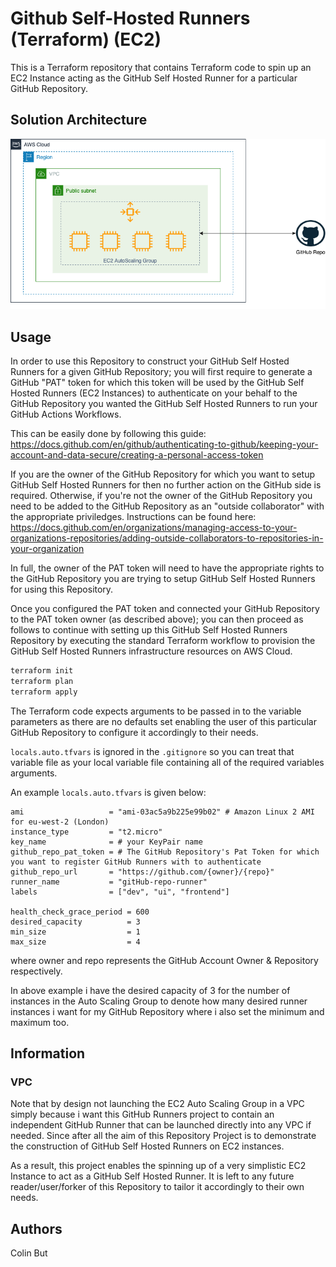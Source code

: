 # Github Self-Hosted Runners (Terraform) (EC2)

This is a Terraform repository that contains Terraform code to spin up an EC2 Instance acting as the GitHub Self Hosted Runner for a particular GitHub Repository.

## Solution Architecture

![GitHubSelfHostedRunnersEC2](docs/GitHubSelfHostedRunnersSolutionArchitecture.png)
## Usage

In order to use this Repository to construct your GitHub Self Hosted Runners for a given GitHub Repository; you will first require to generate a GitHub "PAT" token for which this token will be used by the GitHub Self Hosted Runners (EC2 Instances) to authenticate on your behalf to the GitHub Repository you wanted the GitHub Self Hosted Runners to run your GitHub Actions Workflows.

This can be easily done by following this guide:
https://docs.github.com/en/github/authenticating-to-github/keeping-your-account-and-data-secure/creating-a-personal-access-token

If you are the owner of the GitHub Repository for which you want to setup GitHub Self Hosted Runners for then no further action on the GitHub side is required.
Otherwise, if you're not the owner of the GitHub Repository you need to be added to the GitHub Repository as an "outside collaborator" with the appropriate priviledges. Instructions can be found here: https://docs.github.com/en/organizations/managing-access-to-your-organizations-repositories/adding-outside-collaborators-to-repositories-in-your-organization

In full, the owner of the PAT token will need to have the appropriate rights to the GitHub Repository you are trying to setup GitHub Self Hosted Runners for using this Repository.

Once you configured the PAT token and connected your GitHub Repository to the PAT token owner (as described above); you can then proceed as follows to continue with setting up this GitHub Self Hosted Runners Repository by executing the standard Terraform workflow to provision the GitHub Self Hosted Runners infrastructure resources on AWS Cloud.

```bash
terraform init
terraform plan
terraform apply
```

The Terraform code expects arguments to be passed in to the variable parameters as there are no defaults set enabling the user of this particular GitHub Repository to configure it accordingly to their needs.

`locals.auto.tfvars` is ignored in the `.gitignore` so you can treat that variable file as your local variable file containing all of the required variables arguments.

An example `locals.auto.tfvars` is given below:

```hcl
ami                   = "ami-03ac5a9b225e99b02" # Amazon Linux 2 AMI for eu-west-2 (London)
instance_type         = "t2.micro"
key_name              = # your KeyPair name
github_repo_pat_token = # The GitHub Repository's Pat Token for which you want to register GitHub Runners with to authenticate
github_repo_url       = "https://github.com/{owner}/{repo}"
runner_name           = "gitHub-repo-runner"
labels                = ["dev", "ui", "frontend"]

health_check_grace_period = 600
desired_capacity          = 3
min_size                  = 1
max_size                  = 4
```

where owner and repo represents the GitHub Account Owner & Repository respectively.

In above example i have the desired capacity of 3 for the number of instances in the Auto Scaling Group to denote how many desired runner instances i want for my GitHub Repository where i also set the minimum and maximum too.



## Information

### VPC
Note that by design not launching the EC2 Auto Scaling Group in a VPC simply because i want this GitHub Runners project to contain an independent GitHub Runner that can be launched directly into any VPC if needed. Since after all the aim of this Repository Project is to demonstrate the construction of GitHub Self Hosted Runners on EC2 instances.

As a result, this project enables the spinning up of a very simplistic EC2 Instance to act as a GitHub Self Hosted Runner. It is left to any future reader/user/forker of this Repository to tailor it accordingly to their own needs.

## Authors

Colin But

